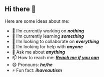## Hi there 👋

Here are some ideas about me:

- 🔭 I’m currently working on ***nothing***
- 🌱 I’m currently learning ***something***
- 👯 I’m looking to collaborate on ***everything***
- 🤔 I’m looking for help with ***anyone***
- 💬 Ask me about ***anything***
- 📫 How to reach me: [***Reach me if you can***](https://www.youtube.com/watch?v=dQw4w9WgXcQ)
- 😄 Pronouns: ***he/he***
- ⚡ Fun fact: ***ihaveautism***

